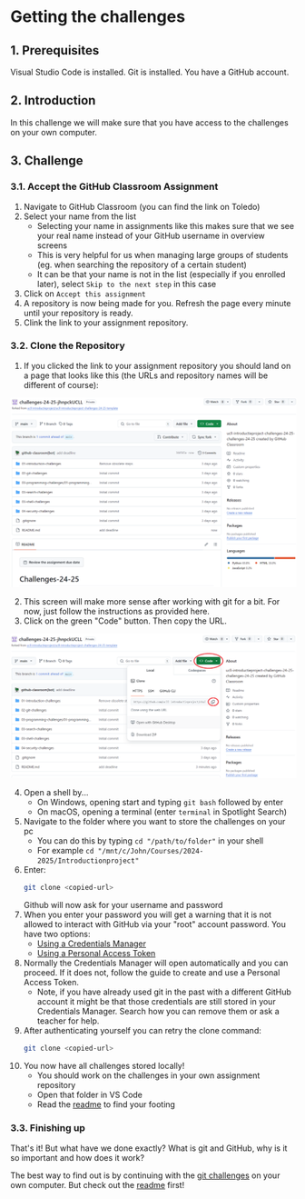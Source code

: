 # Getting the challenges

## 1. Prerequisites

Visual Studio Code is installed.
Git is installed.
You have a GitHub account.

## 2. Introduction

In this challenge we will make sure that you have access to the challenges on your own computer.

## 3. Challenge

### 3.1. Accept the GitHub Classroom Assignment

1. Navigate to GitHub Classroom (you can find the link on Toledo)
1. Select your name from the list
   - Selecting your name in assignments like this makes sure that we see your real name instead of your GitHub username in overview screens
   - This is very helpful for us when managing large groups of students (eg. when searching the repository of a certain student)
   - It can be that your name is not in the list (especially if you enrolled later), select `Skip to the next step` in this case
1. Click on `Accept this assignment`
1. A repository is now being made for you. Refresh the page every minute until your repository is ready.
1. Clink the link to your assignment repository.

### 3.2. Clone the Repository

1. If you clicked the link to your assignment repository you should land on a page that looks like this (the URLs and repository names will be different of course):

<a href="./challenges-repository.png" target="_blank">
    <img src="./challenges-repository.png">
</a>

2. This screen will make more sense after working with git for a bit. For now, just follow the instructions as provided here.
3. Click on the green "Code" button. Then copy the URL.

<a href="./clone-challenges.png" target="_blank">
    <img src="./clone-challenges.png">
</a>

4. Open a shell by...
   - On Windows, opening start and typing `git bash` followed by enter
   - On macOS, opening a terminal (enter `terminal` in Spotlight Search)
5. Navigate to the folder where you want to store the challenges on your pc
   - You can do this by typing `cd "/path/to/folder"` in your shell
   - For example `cd "/mnt/c/John/Courses/2024-2025/Introductionproject"`
6. Enter:
   ```bash
   git clone <copied-url>
   ```
   Github will now ask for your username and password
7. When you enter your password you will get a warning that it is not allowed to interact with GitHub via your "root" account password. You have two options:
   - [Using a Credentials Manager](https://docs.github.com/en/get-started/getting-started-with-git/caching-your-github-credentials-in-git#git-credential-manager)
   - [Using a Personal Access Token](https://docs.github.com/en/authentication/keeping-your-account-and-data-secure/managing-your-personal-access-tokens#creating-a-personal-access-token-classic)
8. Normally the Credentials Manager will open automatically and you can proceed. If it does not, follow the guide to create and use a Personal Access Token.
   - Note, if you have already used git in the past with a different GitHub account it might be that those credentials are still stored in your Credentials Manager. Search how you can remove them or ask a teacher for help.
9. After authenticating yourself you can retry the clone command:
   ```bash
   git clone <copied-url>
   ```
10. You now have all challenges stored locally!
    - You should work on the challenges in your own assignment repository
    - Open that folder in VS Code
    - Read the [readme](./../../README.md) to find your footing

### 3.3. Finishing up

That's it! But what have we done exactly? What is git and GitHub, why is it so important and how does it work?

The best way to find out is by continuing with the [git challenges](./../../02-git-challenges/01-basics/description.md) on your own computer. But check out the [readme](./../../README.md) first!
